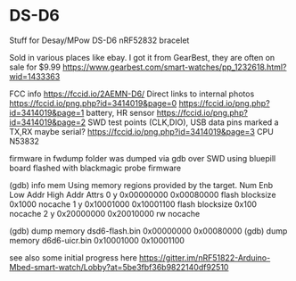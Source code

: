 # DS-D6
Stuff for Desay/MPow DS-D6  nRF52832 bracelet 

Sold in various places like  ebay. I got it from GearBest, they are often on sale for $9.99 https://www.gearbest.com/smart-watches/pp_1232618.html?wid=1433363

FCC info https://fccid.io/2AEMN-D6/
Direct links to internal photos
https://fccid.io/png.php?id=3414019&page=0 
https://fccid.io/png.php?id=3414019&page=1 battery, HR sensor
https://fccid.io/png.php?id=3414019&page=2 SWD test points (CLK,DIO), USB data pins marked a TX,RX maybe serial?
https://fccid.io/png.php?id=3414019&page=3 CPU N53832

firmware in fwdump folder was dumped via gdb over SWD using bluepill board flashed with blackmagic probe firmware

(gdb) info mem
Using memory regions provided by the target.
Num Enb Low Addr   High Addr  Attrs 
0   y      0x00000000 0x00080000 flash blocksize 0x1000 nocache 
1   y      0x10001000 0x10001100 flash blocksize 0x100 nocache 
2   y      0x20000000 0x20010000 rw nocache 

(gdb) dump memory dsd6-flash.bin 0x00000000 0x00080000
(gdb) dump memory d6d6-uicr.bin 0x10001000 0x10001100


see also some initial progress here
https://gitter.im/nRF51822-Arduino-Mbed-smart-watch/Lobby?at=5be3fbf36b9822140df92510
